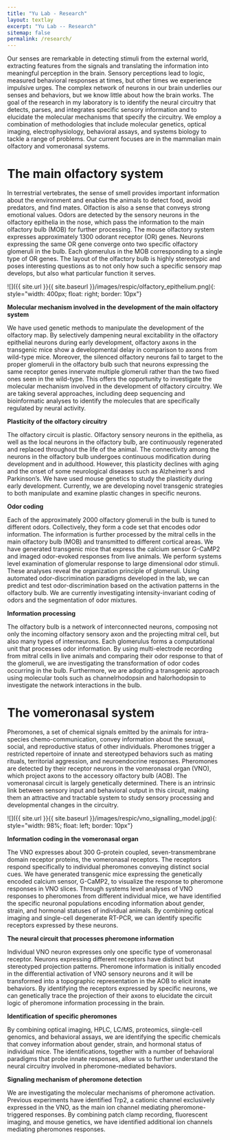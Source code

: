 ```yaml
---
title: "Yu Lab - Research"
layout: textlay
excerpt: "Yu Lab -- Research"
sitemap: false
permalink: /research/
---
```


Our senses are remarkable in detecting stimuli from the external world, extracting features from the signals and translating the information into meaningful perception in the brain. Sensory perceptions lead to logic, measured behavioral responses at times, but other times we experience impulsive urges.  The complex network of neurons in our brain underlies our senses and behaviors, but we know little about how the brain works. The goal of the research in my laboratory is to identify the neural circuitry that detects, parses, and integrates specific sensory information and to elucidate the molecular mechanisms that specify the circuitry. We employ a combination of methodologies that include molecular genetics, optical imaging, electrophysiology, behavioral assays, and systems biology to tackle a range of problems. Our current focuses are in the mammalian main olfactory and vomeronasal systems.

# The main olfactory system

In terrestrial vertebrates, the sense of smell provides important information about the environment and enables the animals to detect food, avoid predators, and find mates. Olfaction is also a sense that conveys strong emotional values. Odors are detected by the sensory neurons in the olfactory epithelia in the nose, which pass the information to the main olfactory bulb (MOB) for further processing. The mouse olfactory system expresses approximately 1300 odorant receptor (OR) genes. Neurons expressing the same OR gene converge onto two specific olfactory glomeruli in the bulb. Each glomerulus in the MOB corresponding to a single type of OR genes. The layout of the olfactory bulb is highly stereotypic and poses interesting questions as to not only how such a specific sensory map develops, but also what particular function it serves.

![]({{ site.url }}{{ site.baseurl }}/images/respic/olfactory_epithelium.png){: style="width: 400px; float: right; border: 10px"}

**Molecular mechanism involved in the development of the main olfactory system**

We have used genetic methods to manipulate the development of the olfactory map. By selectively dampening neural excitability in the olfactory epithelial neurons during early development, olfactory axons in the transgenic mice show a developmental delay in comparison to axons from wild-type mice. Moreover, the silenced olfactory neurons fail to target to the proper glomeruli in the olfactory bulb such that neurons expressing the same receptor genes innervate multiple glomeruli rather than the two fixed ones seen in the wild-type. This offers the opportunity to investigate the molecular mechanism involved in the development of olfactory circuitry. We are taking several approaches, including deep sequencing and bioinformatic analyses to identify the molecules that are specifically regulated by neural activity.

**Plasticity of the olfactory circuitry**

The olfactory circuit is plastic. Olfactory sensory neurons in the epithelia, as well as the local neurons in the olfactory bulb, are continuously regenerated and replaced throughout the life of the animal. The connectivity among the neurons in the olfactory bulb undergoes continuous modification during development and in adulthood. However, this plasticity declines with aging and the onset of some neurological diseases such as Alzheimer’s and Parkinson’s. We have used mouse genetics to study the plasticity during early development. Currently, we are developing novel transgenic strategies to both manipulate and examine plastic changes in specific neurons.

**Odor coding**

Each of the approximately 2000 olfactory glomeruli in the bulb is tuned to different odors. Collectively, they form a code set that encodes odor information. The information is further processed by the mitral cells in the main olfactory bulb (MOB) and transmitted to different cortical areas. We have generated transgenic mice that express the calcium sensor G-CaMP2 and imaged odor-evoked responses from live animals. We perform systems level examination of glomerular response to large dimensional odor stimuli. These analyses reveal the organization principle of glomeruli. Using automated odor-discrimination paradigms developed in the lab, we can predict and test odor-discrimination based on the activation patterns in the olfactory bulb. We are currently investigating intensity-invariant coding of odors and the segmentation of odor mixtures.

**Information processing**

The olfactory bulb is a network of interconnected neurons, composing not only the incoming olfactory sensory axon and the projecting mitral cell, but also many types of interneurons. Each glomerulus forms a computational unit that processes odor information. By using multi-electrode recording from mitral cells in live animals and comparing their odor response to that of the glomeruli, we are investigating the transformation of odor codes occurring in the bulb. Furthermore, we are adopting a transgenic approach using molecular tools such as channelrhodopsin and halorhodopsin to investigate the network interactions in the bulb.

# The vomeronasal system

Pheromones, a set of chemical signals emitted by the animals for intra-species chemo-communication, convey information about the sexual, social, and reproductive status of other individuals. Pheromones trigger a restricted repertoire of innate and stereotyped behaviors such as mating rituals, territorial aggression, and neuroendocrine responses. Pheromones are detected by their receptor neurons in the vomeronasal organ (VNO), which project axons to the accessory olfactory bulb (AOB). The vomeronasal circuit is largely genetically determined. There is an intrinsic link between sensory input and behavioral output in this circuit, making them an attractive and tractable system to study sensory processing and developmental changes in the circuitry.

![]({{ site.url }}{{ site.baseurl }}/images/respic/vno_signalling_model.jpg){: style="width: 98%; float: left; border: 10px"}

**Information coding in the vomeronasal organ**

The VNO expresses about 300 G-protein coupled, seven-transmembrane domain receptor proteins, the vomeronasal receptors. The receptors respond specifically to individual pheromones conveying distinct social cues. We have generated transgenic mice expressing the genetically encoded calcium sensor, G-CaMP2, to visualize the response to pheromone responses in VNO slices. Through systems level analyses of VNO responses to pheromones from different individual mice, we have identified the specific neuronal populations encoding information about gender, strain, and hormonal statuses of individual animals. By combining optical imaging and single-cell degenerate RT-PCR, we can identify specific receptors expressed by these neurons.

**The neural circuit that processes pheromone information**

Individual VNO neuron expresses only one specific type of vomeronasal receptor. Neurons expressing different receptors have distinct but stereotyped projection patterns. Pheromone information is initially encoded in the differential activation of VNO sensory neurons and it will be transformed into a topographic representation in the AOB to elicit innate behaviors. By identifying the receptors expressed by specific neurons, we can genetically trace the projection of their axons to elucidate the circuit logic of pheromone information processing in the brain.

**Identification of specific pheromones**

By combining optical imaging, HPLC, LC/MS, proteomics, siingle-cell genomics, and behavioral assays, we are identifying the specific chemicals that convey information about gender, strain, and hormonal status of individual mice. The identifications, together with a number of behavioral paradigms that probe innate responses, allow us to further understand the neural circuitry involved in pheromone-mediated behaviors.

**Signaling mechanism of pheromone detection**

We are investigating the molecular mechanisms of pheromone activation. Previous experiments have identified Trp2, a cationic channel exclusively expressed in the VNO, as the main ion channel mediating pheromone-triggered responses. By combining patch clamp recording, fluorescent imaging, and mouse genetics, we have identified additional ion channels mediating pheromones responses.
